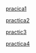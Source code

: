 [pracica1](trampa)

[practica2](trampa)

[practic3](trampa)

[practica4](https://github.com/MaxIb62/practica04.git)